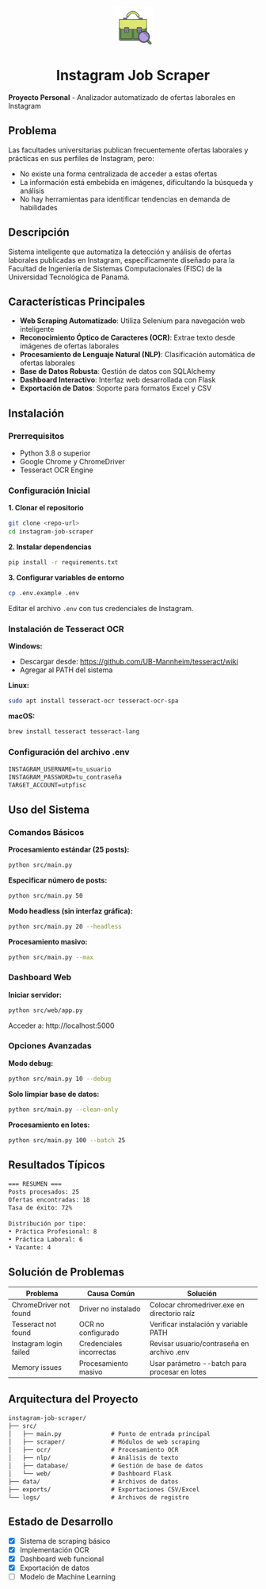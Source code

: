 <p align="center">
  <img src="icon.svg" width="80" alt="Logo">
</p>
<h1 align="center">Instagram Job Scraper</h1>

**Proyecto Personal** - Analizador automatizado de ofertas laborales en Instagram

## Problema

Las facultades universitarias publican frecuentemente ofertas laborales y prácticas en sus perfiles de Instagram, pero:
- No existe una forma centralizada de acceder a estas ofertas
- La información está embebida en imágenes, dificultando la búsqueda y análisis
- No hay herramientas para identificar tendencias en demanda de habilidades

## Descripción

Sistema inteligente que automatiza la detección y análisis de ofertas laborales publicadas en Instagram, específicamente diseñado para la Facultad de Ingeniería de Sistemas Computacionales (FISC) de la Universidad Tecnológica de Panamá.

## Características Principales

- **Web Scraping Automatizado**: Utiliza Selenium para navegación web inteligente
- **Reconocimiento Óptico de Caracteres (OCR)**: Extrae texto desde imágenes de ofertas laborales
- **Procesamiento de Lenguaje Natural (NLP)**: Clasificación automática de ofertas laborales
- **Base de Datos Robusta**: Gestión de datos con SQLAlchemy
- **Dashboard Interactivo**: Interfaz web desarrollada con Flask
- **Exportación de Datos**: Soporte para formatos Excel y CSV

## Instalación

### Prerrequisitos

- Python 3.8 o superior
- Google Chrome y ChromeDriver
- Tesseract OCR Engine

### Configuración Inicial

**1. Clonar el repositorio**

```bash
git clone <repo-url>
cd instagram-job-scraper
```

**2. Instalar dependencias**

```bash
pip install -r requirements.txt
```

**3. Configurar variables de entorno**

```bash
cp .env.example .env
```

Editar el archivo `.env` con tus credenciales de Instagram.

### Instalación de Tesseract OCR

**Windows:**
- Descargar desde: https://github.com/UB-Mannheim/tesseract/wiki
- Agregar al PATH del sistema

**Linux:**
```bash
sudo apt install tesseract-ocr tesseract-ocr-spa
```

**macOS:**
```bash
brew install tesseract tesseract-lang
```

### Configuración del archivo .env

```env
INSTAGRAM_USERNAME=tu_usuario
INSTAGRAM_PASSWORD=tu_contraseña
TARGET_ACCOUNT=utpfisc
```

## Uso del Sistema

### Comandos Básicos

**Procesamiento estándar (25 posts):**
```bash
python src/main.py
```

**Especificar número de posts:**
```bash
python src/main.py 50
```

**Modo headless (sin interfaz gráfica):**
```bash
python src/main.py 20 --headless
```

**Procesamiento masivo:**
```bash
python src/main.py --max
```

### Dashboard Web

**Iniciar servidor:**
```bash
python src/web/app.py
```

Acceder a: http://localhost:5000

### Opciones Avanzadas

**Modo debug:**
```bash
python src/main.py 10 --debug
```

**Solo limpiar base de datos:**
```bash
python src/main.py --clean-only
```

**Procesamiento en lotes:**
```bash
python src/main.py 100 --batch 25
```

## Resultados Típicos

```
=== RESUMEN ===
Posts procesados: 25
Ofertas encontradas: 18
Tasa de éxito: 72%

Distribución por tipo:
• Práctica Profesional: 8
• Práctica Laboral: 6
• Vacante: 4
```

## Solución de Problemas

| Problema | Causa Común | Solución |
|----------|-------------|----------|
| ChromeDriver not found | Driver no instalado | Colocar chromedriver.exe en directorio raíz |
| Tesseract not found | OCR no configurado | Verificar instalación y variable PATH |
| Instagram login failed | Credenciales incorrectas | Revisar usuario/contraseña en archivo .env |
| Memory issues | Procesamiento masivo | Usar parámetro --batch para procesar en lotes |

## Arquitectura del Proyecto

```
instagram-job-scraper/
├── src/
│   ├── main.py              # Punto de entrada principal
│   ├── scraper/             # Módulos de web scraping
│   ├── ocr/                 # Procesamiento OCR
│   ├── nlp/                 # Análisis de texto
│   ├── database/            # Gestión de base de datos
│   └── web/                 # Dashboard Flask
├── data/                    # Archivos de datos
├── exports/                 # Exportaciones CSV/Excel
└── logs/                    # Archivos de registro
```

## Estado de Desarrollo

- [x] Sistema de scraping básico
- [x] Implementación OCR
- [x] Dashboard web funcional
- [x] Exportación de datos
- [ ] Modelo de Machine Learning
